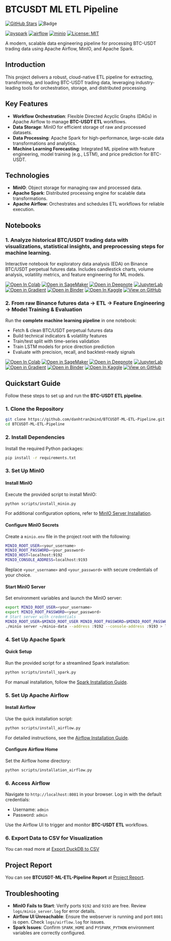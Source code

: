 # BTCUSDT ML ETL Pipeline

[![GitHub Stars](https://img.shields.io/github/stars/danhtran2mind/BTCUSDT-ML-ETL-Pipeline?style=social&label=Repo%20Stars)](https://github.com/danhtran2mind/BTCUSDT-ML-ETL-Pipeline/stargazers)
![Badge](https://hitscounter.dev/api/hit?url=https%3A%2F%2Fgithub.com%2Fdanhtran2mind%2FBTCUSDT-ML-ETL-Pipeline&label=Repo+Views&icon=github&color=%236f42c1&message=&style=social&tz=UTC)

[![pyspark](https://img.shields.io/badge/PySpark-blue.svg?logo=apachespark)](https://spark.apache.org/docs/latest/api/python/)
[![airflow](https://img.shields.io/badge/Airflow-blue.svg?logo=apacheairflow)](https://airflow.apache.org/)
[![minio](https://img.shields.io/badge/MinIO-blue.svg?logo=minio)](https://min.io/)
[![License: MIT](https://img.shields.io/badge/License-MIT-blue.svg)](https://opensource.org/licenses/MIT)

A modern, scalable data engineering pipeline for processing BTC-USDT trading data using Apache Airflow, MinIO, and Apache Spark.

## Introduction

This project delivers a robust, cloud-native ETL pipeline for extracting, transforming, and loading BTC-USDT trading data, leveraging industry-leading tools for orchestration, storage, and distributed processing.

## Key Features

- **Workflow Orchestration**: Flexible Directed Acyclic Graphs (DAGs) in Apache Airflow to manage **BTC-USDT ETL** workflows.
- **Data Storage**: MinIO for efficient storage of raw and processed datasets.
- **Data Processing**: Apache Spark for high-performance, large-scale data transformations and analytics.
- **Machine Learning Forecasting**: Integrated ML pipeline with feature engineering, model training (e.g., LSTM), and price prediction for BTC-USDT.

## Technologies

- **MinIO**: Object storage for managing raw and processed data.
- **Apache Spark**: Distributed processing engine for scalable data transformations.
- **Apache Airflow**: Orchestrates and schedules ETL workflows for reliable execution.

## Notebooks
### 1. **Analyze historical BTC/USDT trading data with visualizations, statistical insights, and preprocessing steps for machine learning.**
Interactive notebook for exploratory data analysis (EDA) on Binance BTC/USDT perpetual futures data. Includes candlestick charts, volume analysis, volatility metrics, and feature engineering for ML models.

[![Open In Colab](https://colab.research.google.com/assets/colab-badge.svg)](https://colab.research.google.com/github/danhtran2mind/BTCUSDT-ML-ETL-Pipeline/blob/main/notebooks/explore_datasets.ipynb)
[![Open in SageMaker](https://studiolab.sagemaker.aws/studiolab.svg)](https://studiolab.sagemaker.aws/import/github/danhtran2mind/BTCUSDT-ML-ETL-Pipeline/blob/main/notebooks/explore_datasets.ipynb)
[![Open in Deepnote](https://deepnote.com/buttons/launch-in-deepnote-small.svg)](https://deepnote.com/launch?url=https://github.com/danhtran2mind/BTCUSDT-ML-ETL-Pipeline/blob/main/notebooks/explore_datasets.ipynb)
[![JupyterLab](https://img.shields.io/badge/Launch-JupyterLab-orange?logo=Jupyter)](https://mybinder.org/v2/gh/danhtran2mind/BTCUSDT-ML-ETL-Pipeline/main?filepath=notebooks/explore_datasets.ipynb)
[![Open in Gradient](https://assets.paperspace.io/img/gradient-badge.svg)](https://console.paperspace.com/github/danhtran2mind/BTCUSDT-ML-ETL-Pipeline/blob/main/notebooks/explore_datasets.ipynb)
[![Open in Binder](https://mybinder.org/badge_logo.svg)](https://mybinder.org/v2/gh/danhtran2mind/BTCUSDT-ML-ETL-Pipeline/main?filepath=notebooks/explore_datasets.ipynb)
[![Open In Kaggle](https://kaggle.com/static/images/open-in-kaggle.svg)](https://www.kaggle.com/notebooks/welcome?src=https%3A%2F%2Fgithub.com%2Fdanhtran2mind%2FBTCUSDT-ML-ETL-Pipeline%2Fblob%2Fmain%2Fnotebooks%2Fexplore_datasets.ipynb)
[![View on GitHub](https://img.shields.io/badge/View%20on-GitHub-181717?logo=github)](https://github.com/danhtran2mind/BTCUSDT-ML-ETL-Pipeline/blob/main/notebooks/explore_datasets.ipynb)


### 2. **From raw Binance futures data → ETL → Feature Engineering → Model Training & Evaluation**  
Run the **complete machine learning pipeline** in one notebook:  
- Fetch & clean BTC/USDT perpetual futures data  
- Build technical indicators & volatility features  
- Train/test split with time-series validation
- Train LSTM models for price direction prediction  
- Evaluate with precision, recall, and backtest-ready signals

[![Open In Colab](https://colab.research.google.com/assets/colab-badge.svg)](https://colab.research.google.com/github/danhtran2mind/BTCUSDT-ML-ETL-Pipeline/blob/main/notebooks/full_workflow.ipynb)
[![Open in SageMaker](https://studiolab.sagemaker.aws/studiolab.svg)](https://studiolab.sagemaker.aws/import/github/danhtran2mind/BTCUSDT-ML-ETL-Pipeline/blob/main/notebooks/full_workflow.ipynb)
[![Open in Deepnote](https://deepnote.com/buttons/launch-in-deepnote-small.svg)](https://deepnote.com/launch?url=https://github.com/danhtran2mind/BTCUSDT-ML-ETL-Pipeline/blob/main/notebooks/full_workflow.ipynb)
[![JupyterLab](https://img.shields.io/badge/Launch-JupyterLab-orange?logo=Jupyter)](https://mybinder.org/v2/gh/danhtran2mind/BTCUSDT-ML-ETL-Pipeline/main?filepath=notebooks/full_workflow.ipynb)
[![Open in Gradient](https://assets.paperspace.io/img/gradient-badge.svg)](https://console.paperspace.com/github/danhtran2mind/BTCUSDT-ML-ETL-Pipeline/blob/main/notebooks/full_workflow.ipynb)
[![Open in Binder](https://mybinder.org/badge_logo.svg)](https://mybinder.org/v2/gh/danhtran2mind/BTCUSDT-ML-ETL-Pipeline/main?filepath=notebooks/full_workflow.ipynb)
[![Open In Kaggle](https://kaggle.com/static/images/open-in-kaggle.svg)](https://www.kaggle.com/notebooks/welcome?src=https%3A%2F%2Fgithub.com%2Fdanhtran2mind%2FBTCUSDT-ML-ETL-Pipeline%2Fblob%2Fmain%2Fnotebooks%2Ffull_workflow.ipynb)
[![View on GitHub](https://img.shields.io/badge/View%20on-GitHub-181717?logo=github)](https://github.com/danhtran2mind/BTCUSDT-ML-ETL-Pipeline/blob/main/notebooks/full_workflow.ipynb)

## Quickstart Guide

Follow these steps to set up and run the **BTC-USDT ETL pipeline**.

### 1. Clone the Repository

```bash
git clone https://github.com/danhtran2mind/BTCUSDT-ML-ETL-Pipeline.git
cd BTCUSDT-ML-ETL-Pipeline
```

### 2. Install Dependencies

Install the required Python packages:

```bash
pip install -r requirements.txt
```

### 3. Set Up MinIO

#### Install MinIO

Execute the provided script to install MinIO:

```bash
python scripts/install_minio.py
```

For additional configuration options, refer to [MinIO Server Installation](docs/install_minio_server.md).

#### Configure MinIO Secrets

Create a `minio.env` file in the project root with the following:

```bash
MINIO_ROOT_USER=<your_username>
MINIO_ROOT_PASSWORD=<your_password>
MINIO_HOST=localhost:9192
MINIO_CONSOLE_ADDRESS=localhost:9193
```

Replace `<your_username>` and `<your_password>` with secure credentials of your choice.

#### Start MinIO Server

Set environment variables and launch the MinIO server:

```bash
export MINIO_ROOT_USER=<your_username>
export MINIO_ROOT_PASSWORD=<your_password>
# Start server with credentials
MINIO_ROOT_USER=$MINIO_ROOT_USER MINIO_ROOT_PASSWORD=$MINIO_ROOT_PASSWORD \
./minio server ~/minio-data --address :9192 --console-address :9193 > logs/minio_server.log 2>&1 &
```

### 4. Set Up Apache Spark

#### Quick Setup

Run the provided script for a streamlined Spark installation:

```bash
python scripts/install_spark.py
```

For manual installation, follow the [Spark Installation Guide](docs/install_spark.md).

### 5. Set Up Apache Airflow

#### Install Airflow

Use the quick installation script:

```bash
python scripts/install_airflow.py
```

For detailed instructions, see the [Airflow Installation Guide](docs/install_airflow.md).

#### Configure Airflow Home

Set the Airflow home directory:

```bash
python scripts/installation_airflow.py
```

### 6. Access Airflow

Navigate to `http://localhost:8081` in your browser. Log in with the default credentials:
- Username: `admin`
- Password: `admin`

Use the Airflow UI to trigger and monitor **BTC-USDT ETL** workflows.

### 6. Export Data to CSV for Visualization

You can read more at [Export DuckDB to CSV](docs/visualize_data.md)
## Project Report
You can see **BTCUSDT-ML-ETL-Pipeline Report** at [Project Report](docs/project_report.md).

## Troubleshooting

- **MinIO Fails to Start**: Verify ports `9192` and `9193` are free. Review `logs/minio_server.log` for error details.
- **Airflow UI Unreachable**: Ensure the webserver is running and port `8081` is open. Check `logs/airflow.log` for issues.
- **Spark Issues**: Confirm `SPARK_HOME` and `PYSPARK_PYTHON` environment variables are correctly configured.